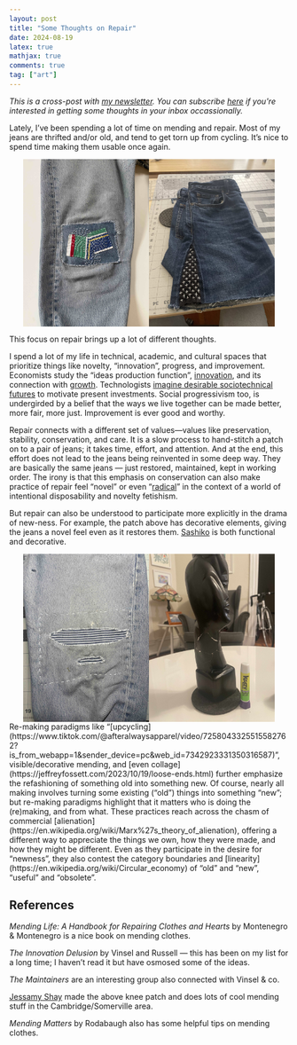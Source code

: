 ```yaml
---
layout: post
title: "Some Thoughts on Repair"
date: 2024-08-19
latex: true
mathjax: true
comments: true
tag: ["art"]
---
```


*This is a cross-post with [my newsletter](https://us22.campaign-archive.com/?u=8f1642304d50d1f9684f84baf&id=32b2da696e). You can subscribe [here](https://jeffreyfossett.com/subscribe/) if you're interested in getting some thoughts in your inbox occassionally.*

Lately, I’ve been spending a lot of time on mending and repair. Most of my jeans are thrifted and/or old, and tend to get torn up from cycling. It’s nice to spend time making them usable once again.

<div style="display: flex; justify-content: center;">
  <img src="/figs/2024-08-19-some-thoughts-on-repair/patch.jpg" alt="Image 1" style="width: 45%; max-width: 45%" >
  <img src="/figs/2024-08-19-some-thoughts-on-repair/jorts.jpg" alt="Image 2" style="width: 45%; max-width: 45%">
</div>

This focus on repair brings up a lot of different thoughts. 

I spend a lot of my life in technical, academic, and cultural spaces that prioritize things like novelty, “innovation”, progress, and improvement. Economists study the “ideas production function”, [innovation](https://jeffreyfossett.com/2020/06/05/arrow-replacement.html), and its connection with [growth](https://en.wikipedia.org/wiki/Endogenous_growth_theory). Technologists [imagine desirable sociotechnical futures](https://press.uchicago.edu/ucp/books/book/chicago/D/bo20836025.html) to motivate present investments. Social progressivism too, is undergirded by a belief that the ways we live together can be made better, more fair, more just. Improvement is ever good and worthy. 

Repair connects with a different set of values—values like preservation, stability, conservation, and care. It is a slow process to hand-stitch a patch on to a pair of jeans; it takes time, effort, and attention. And at the end, this effort does not lead to the jeans being reinvented in some deep way. They are basically the same jeans — just restored, maintained, kept in working order. The irony is that this emphasis on conservation can also make practice of repair feel “novel” or even “[radical](https://www.bostonglobe.com/2022/05/19/opinion/radical-menders-vs-disposable-everything/)” in the context of a world of intentional disposability and novelty fetishism. 

But repair can also be understood to participate more explicitly in the drama of new-ness. For example, the patch above has decorative elements, giving the jeans a novel feel even as it restores them. [Sashiko](https://en.wikipedia.org/wiki/Sashiko) is both functional and decorative. 

<div style="display: flex; justify-content: center;">
  <img src="/figs/2024-08-19-some-thoughts-on-repair/patch2.jpg" alt="Image 3" style="width: 45%; max-width: 45%" >
  <img src="/figs/2024-08-19-some-thoughts-on-repair/statue.jpg" alt="Image 4" style="width: 45%; max-width: 45%">
</div>
Re-making paradigms like “[upcycling](https://www.tiktok.com/@afteralwaysapparel/video/7258043325515582762?is_from_webapp=1&sender_device=pc&web_id=7342923331350316587)”, visible/decorative mending, and [even collage](https://jeffreyfossett.com/2023/10/19/loose-ends.html) further emphasize the refashioning of something old into something new. Of course, nearly all making involves turning some existing (“old”) things into something “new”; but re-making paradigms highlight that it matters who is doing the (re)making, and from what. These practices reach across the chasm of commercial [alienation](https://en.wikipedia.org/wiki/Marx%27s_theory_of_alienation), offering a different way to appreciate the things we own, how they were made, and how they might be different. Even as they participate in the desire for “newness”, they also contest the category boundaries and [linearity](https://en.wikipedia.org/wiki/Circular_economy) of “old” and “new”, “useful” and “obsolete”.  

## References

*Mending Life: A Handbook for Repairing Clothes and Hearts* by Montenegro & Montenegro is a nice book on mending clothes. 

*The Innovation Delusion* by Vinsel and Russell — this has been on my list for a long time; I haven’t read it but have osmosed some of the ideas. 

*The Maintainers* are an interesting group also connected with Vinsel & co.

[Jessamy Shay](https://www.instagram.com/jessamy.shay/?hl=en) made the above knee patch and does lots of cool mending stuff in the Cambridge/Somerville area. 

*Mending Matters* by Rodabaugh also has some helpful tips on mending clothes. 






